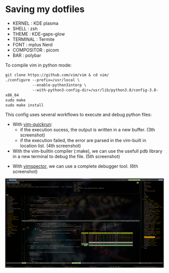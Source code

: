 # Saving my dotfiles

* KERNEL : KDE plasma
* SHELL : zsh
* THEME : KDE-gaps-glow
* TERMINAL : Termite
* FONT : mplus Nerd
* COMPOSITOR : picom
* BAR : polybar

To compile vim in python mode:
```
git clone https://github.com/vim/vim & cd vim/
./configure --prefix=/usr/local \
            --enable-python3interp \
            --with-python3-config-dir=/usr/lib/python3.8/config-3.8-x86_64
sudo make
sudo make install
```


This config uses several workflows to execute and debug python files:
* With [vim-quickrun](https://github.com/thinca/vim-quickrun):
    - if the execution sucess, the output is written in a new buffer. (3th screenshot)
    - if the execution failed, the error are parsed in the vim-built in location list. (4th screenshot)
* With the vim-builtin compiler (:make), we can use the usefull pdb library in a new terminal to debug the file. (5th screenshot)
- With [vimspector](https://github.com/puremourning/vimspector/), we can use a complete debugger tool. (6th screenshot)


![](screenshot.png)
